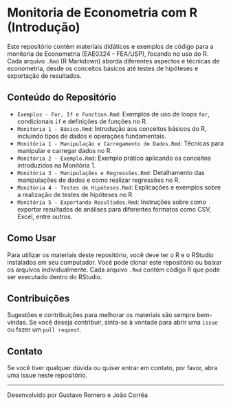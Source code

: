 # Monitoria de Econometria com R (Introdução)

Este repositório contém materiais didáticos e exemplos de código para a monitoria de Econometria (EAE0324 - FEA/USP), focando no uso do R. Cada arquivo `.Rmd` (R Markdown) aborda diferentes aspectos e técnicas de econometria, desde os conceitos básicos até testes de hipóteses e exportação de resultados.

## Conteúdo do Repositório

- `Exemplos - For, If e Function.Rmd`: Exemplos de uso de loops `for`, condicionais `if` e definições de funções no R.
- `Monitória 1 - Básico.Rmd`: Introdução aos conceitos básicos do R, incluindo tipos de dados e operações fundamentais.
- `Monitória 1 - Manipulação e Carregamento de Dados.Rmd`: Técnicas para manipular e carregar dados no R.
- `Monitória 2 - Exemplo.Rmd`: Exemplo prático aplicando os conceitos introduzidos na Monitória 1.
- `Monitória 3 - Manipulações e Regressões.Rmd`: Detalhamento das manipulações de dados e como realizar regressões no R.
- `Monitória 4 - Testes de Hipóteses.Rmd`: Explicações e exemplos sobre a realização de testes de hipóteses no R.
- `Monitória 5 - Exportando Resultados.Rmd`: Instruções sobre como exportar resultados de análises para diferentes formatos como CSV, Excel, entre outros.

## Como Usar

Para utilizar os materiais deste repositório, você deve ter o R e o RStudio instalados em seu computador. Você pode clonar este repositório ou baixar os arquivos individualmente. Cada arquivo `.Rmd` contém código R que pode ser executado dentro do RStudio.

## Contribuições

Sugestões e contribuições para melhorar os materiais são sempre bem-vindas. Se você deseja contribuir, sinta-se à vontade para abrir uma `issue` ou fazer um `pull request`.

## Contato

Se você tiver qualquer dúvida ou quiser entrar em contato, por favor, abra uma issue neste repositório.

---

Desenvolvido por Gustavo Romero e João Corrêa
